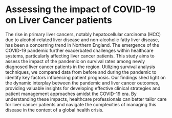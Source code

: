 # Assessing the impact of COVID-19 on Liver Cancer patients

The rise in primary liver cancers, notably hepatocellular carcinoma (HCC) due to alcohol-related liver disease and non-alcoholic fatty liver disease, has been a concerning trend in Northern England. The emergence of the COVID-19 pandemic further exacerbated challenges within healthcare systems, particularly affecting liver cancer patients. This study aims to assess the impact of the pandemic on survival rates among newly diagnosed liver cancer patients in the region. Utilizing survival analysis techniques, we compared data from before and during the pandemic to identify key factors influencing patient prognosis. Our findings shed light on the dynamic interplay between the pandemic and liver cancer outcomes, providing valuable insights for developing effective clinical strategies and patient management approaches amidst the COVID-19 era. By understanding these impacts, healthcare professionals can better tailor care for liver cancer patients and navigate the complexities of managing this disease in the context of a global health crisis.




